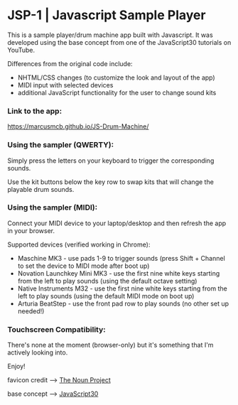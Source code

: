 # JSP-1 | Javascript Sample Player

This is a sample player/drum machine app built with Javascript. It was developed using the base concept from one of the JavaScript30 tutorials on YouTube.

Differences from the original code include:

* NHTML/CSS changes (to customize the look and layout of the app)
* MIDI input with selected devices
* additional JavaScript functionality for the user to change sound kits

### Link to the app:

https://marcusmcb.github.io/JS-Drum-Machine/

### Using the sampler (QWERTY):

Simply press the letters on your keyboard to trigger the corresponding sounds.

Use the kit buttons below the key row to swap kits that will change the playable drum sounds.

### Using the sampler (MIDI):

Connect your MIDI device to your laptop/desktop and then refresh the app in your browser.

Supported devices (verified working in Chrome):

* Maschine MK3 - use pads 1-9 to trigger sounds (press Shift + Channel to set the device to MIDI mode after boot up)
* Novation Launchkey Mini MK3 - use the first nine white keys starting from the left to play sounds (using the default octave setting)
* Native Instruments M32 - use the first nine white keys starting from the left to play sounds (using the default MIDI mode on boot up)
* Arturia BeatStep - use the front pad row to play sounds (no other set up needed!)

### Touchscreen Compatibility:

There's none at the moment (browser-only) but it's something that I'm actively looking into.  


Enjoy!


favicon credit --> <a href="https://thenounproject.com/term/sampler/342625/" target="_blank">The Noun Project</a>

base concept --> <a href="https://www.youtube.com/watch?v=VuN8qwZoego" target="_blank">JavaScript30</a>
